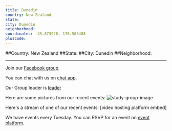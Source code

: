 ```yaml
---
title: Dunedin
country: New Zealand
state: 
city: Dunedin
neighborhood: 
coordinates: -45.873928, 170.503488
plusCode:
---
```


##Country: New Zealand
##State: 
##City: Dunedin
##Neighborhood: 
*****
Join our [Facebook group](https://www.facebook.com/groups/free.code.camp.dunedin).

You can chat with us on [chat app]().

Our Group leader is [leader]()

Here are some pictures from our recent events:
![study-group-image]()

Here's a stream of one of our recent events:
[video hosting platform embed]

We have events every Tuesday. You can RSVP for an event on [event platform]().
